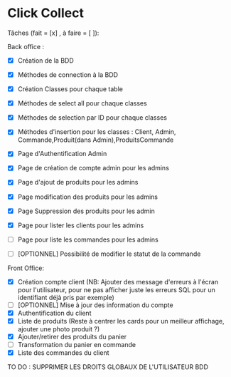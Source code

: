 # Click Collect

Tâches (fait = [x] , à faire = [ ]):

Back office :
- [x] Création de la BDD
- [x] Méthodes de connection à la BDD
- [x] Création Classes pour chaque table
- [x] Méthodes de select all pour chaque classes
- [x] Méthodes de selection par ID pour chaque classes
- [X] Méthodes d'insertion pour les classes : Client, Admin, Commande,Produit(dans Admin),ProduitsCommande
- [x] Page d'Authentification Admin
- [x] Page de création de compte admin pour les admins
- [x] Page d'ajout de produits pour les admins
- [x] Page modification des produits pour les admins
- [x] Page Suppression des produits pour les admin
- [x] Page pour lister les clients pour les admins
- [ ] Page pour liste les commandes pour les admins
- [ ] [OPTIONNEL] Possibilité de modifier le statut de la commande


Front Office:
- [x] Création compte client (NB: Ajouter des message d'erreurs à l'écran pour l'utilisateur, pour ne pas afficher juste les erreurs SQL pour un identifiant déjà pris par exemple)
- [ ] [OPTIONNEL] Mise à jour des information du compte
- [x] Authentification du client 
- [x] Liste de produits (Reste à centrer les cards pour un meilleur affichage, ajouter une photo produit ?)
- [x] Ajouter/retirer des produits du panier 
- [ ] Transformation du panier en commande
- [x] Liste des commandes du client

TO DO : SUPPRIMER LES DROITS GLOBAUX DE L'UTILISATEUR BDD
